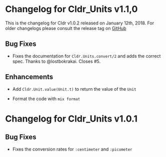 # Changelog for Cldr_Units v1.1,0

This is the changelog for Cldr v1.0.2 released on January 12th, 2018.  For older changelogs please consult the release tag on [GitHub](https://github.com/kipcole9/cldr_units/tags)

## Bug Fixes

* Fixes the documentation for `Cldr.Units.convert/2` and adds the correct spec.  Thanks to @lostbokrakai.  Closes #5.

## Enhancements

* Add `Cldr.Unit.value(Unit.t)` to return the value of the `Unit`

* Format the code with `mix format`

# Changelog for Cldr_Units v1.0.1

## Bug Fixes

* Fixes the conversion rates for `:centimeter` and `:picometer`